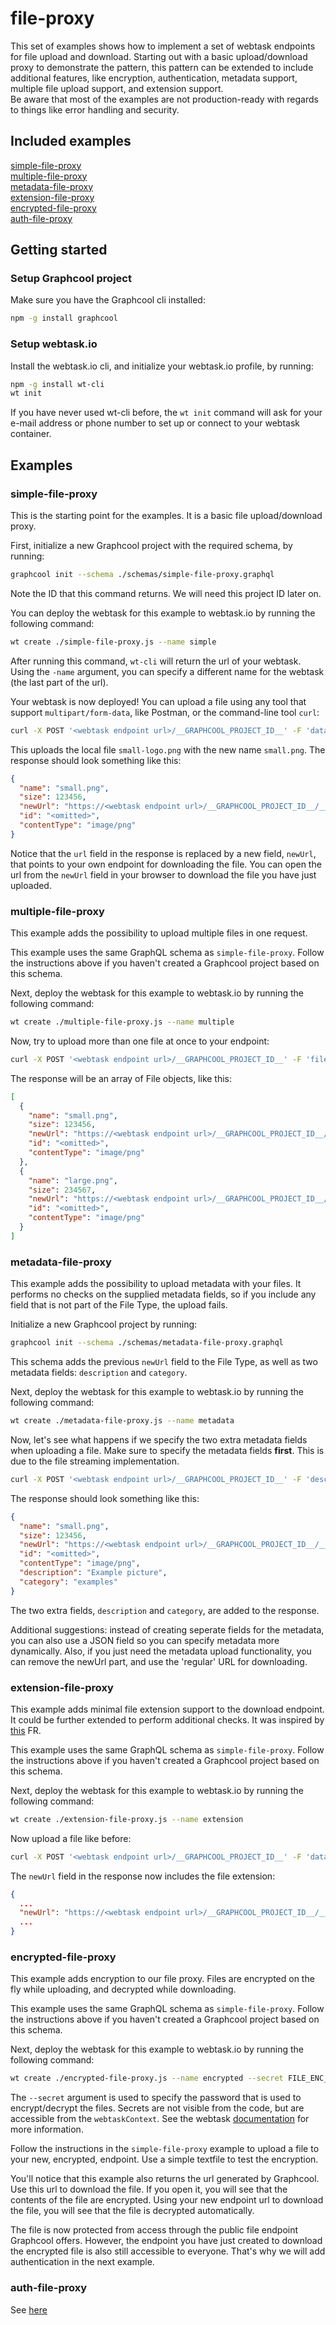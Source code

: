 # file-proxy

This set of examples shows how to implement a set of webtask endpoints for file upload and download. Starting out with a basic upload/download proxy to demonstrate the pattern, this pattern can be extended to include additional features, like encryption, authentication, metadata support, multiple file upload support, and extension support.  
Be aware that most of the examples are not production-ready with regards to things like error handling and security.

## Included examples
[simple-file-proxy](#simple-file-proxy)  
[multiple-file-proxy](#multiple-file-proxy)  
[metadata-file-proxy](#metadata-file-proxy)  
[extension-file-proxy](#extension-file-proxy)  
[encrypted-file-proxy](#encrypted-file-proxy)  
[auth-file-proxy](#auth-file-proxy)

## Getting started

### Setup Graphcool project

Make sure you have the Graphcool cli installed:

```sh
npm -g install graphcool
```

### Setup webtask.io

Install the webtask.io cli, and initialize your webtask.io profile, by running:

```sh
npm -g install wt-cli
wt init
```

If you have never used wt-cli before, the `wt init` command will ask for your e-mail address or phone number to set up or connect to your webtask container.

## Examples

### simple-file-proxy

This is the starting point for the examples. It is a basic file upload/download proxy.

First, initialize a new Graphcool project with the required schema, by running:

```sh
graphcool init --schema ./schemas/simple-file-proxy.graphql
```

Note the ID that this command returns. We will need this project ID later on.

You can deploy the webtask for this example to webtask.io by running the following command:

```sh
wt create ./simple-file-proxy.js --name simple
```

After running this command, `wt-cli` will return the url of your webtask. Using the `-name` argument, you can specify a different name for the webtask (the last part of the url).

Your webtask is now deployed! You can upload a file using any tool that support `multipart/form-data`, like Postman, or the command-line tool `curl`:

```sh
curl -X POST '<webtask endpoint url>/__GRAPHCOOL_PROJECT_ID__' -F 'data=@small-logo.png;filename=small.png'
```

This uploads the local file `small-logo.png` with the new name `small.png`. The response should look something like this:

```json
{
  "name": "small.png",
  "size": 123456,
  "newUrl": "https://<webtask endpoint url>/__GRAPHCOOL_PROJECT_ID__/__SECRET__",
  "id": "<omitted>",
  "contentType": "image/png"
}
```

Notice that the `url` field in the response is replaced by a new field, `newUrl`, that points to your own endpoint for downloading the file.
You can open the url from the `newUrl` field in your browser to download the file you have just uploaded.

### multiple-file-proxy

This example adds the possibility to upload multiple files in one request.

This example uses the same GraphQL schema as `simple-file-proxy`. Follow the instructions above if you haven't created a Graphcool project based on this schema.

Next, deploy the webtask for this example to webtask.io by running the following command:

```sh
wt create ./multiple-file-proxy.js --name multiple
```

Now, try to upload more than one file at once to your endpoint:

```sh
curl -X POST '<webtask endpoint url>/__GRAPHCOOL_PROJECT_ID__' -F 'file1=@small-logo.png;filename=small.png' -F 'file2=@logo.png;filename=large.png'
```

The response will be an array of File objects, like this:

```json
[
  {
    "name": "small.png",
    "size": 123456,
    "newUrl": "https://<webtask endpoint url>/__GRAPHCOOL_PROJECT_ID__/__SECRET__",
    "id": "<omitted>",
    "contentType": "image/png"
  },
  {
    "name": "large.png",
    "size": 234567,
    "newUrl": "https://<webtask endpoint url>/__GRAPHCOOL_PROJECT_ID__/__SECRET__",
    "id": "<omitted>",
    "contentType": "image/png"
  }
]
```

### metadata-file-proxy

This example adds the possibility to upload metadata with your files. It performs no checks on the supplied metadata fields, so if you include any field that is not part of the File Type, the upload fails.

Initialize a new Graphcool project by running:

```sh
graphcool init --schema ./schemas/metadata-file-proxy.graphql
```

This schema adds the previous `newUrl` field to the File Type, as well as two metadata fields: `description` and `category`.

Next, deploy the webtask for this example to webtask.io by running the following command:

```sh
wt create ./metadata-file-proxy.js --name metadata
```

Now, let's see what happens if we specify the two extra metadata fields when uploading a file. Make sure to specify the metadata fields **first**. This is due to the file streaming implementation.

```sh
curl -X POST '<webtask endpoint url>/__GRAPHCOOL_PROJECT_ID__' -F 'description=Example picture;category=examples;data=@small-logo.png;filename=small.png'
```

The response should look something like this:

```json
{
  "name": "small.png",
  "size": 123456,
  "newUrl": "https://<webtask endpoint url>/__GRAPHCOOL_PROJECT_ID__/__SECRET__",
  "id": "<omitted>",
  "contentType": "image/png",
  "description": "Example picture",
  "category": "examples"
}
```

The two extra fields, `description` and `category`, are added to the response.

Additional suggestions: instead of creating seperate fields for the metadata, you can also use a JSON field so you can specify metadata more dynamically. Also, if you just need the metadata upload functionality, you can remove the newUrl part, and use the 'regular' URL for downloading.

### extension-file-proxy

This example adds minimal file extension support to the download endpoint. It could be further extended to perform additional checks.
It was inspired by [this](https://github.com/graphcool/feature-requests/issues/180) FR.

This example uses the same GraphQL schema as `simple-file-proxy`. Follow the instructions above if you haven't created a Graphcool project based on this schema.

Next, deploy the webtask for this example to webtask.io by running the following command:

```sh
wt create ./extension-file-proxy.js --name extension
```

Now upload a file like before:

```sh
curl -X POST '<webtask endpoint url>/__GRAPHCOOL_PROJECT_ID__' -F 'data=@small-logo.png;filename=small.png'
```

The `newUrl` field in the response now includes the file extension:

```json
{
  ...
  "newUrl": "https://<webtask endpoint url>/__GRAPHCOOL_PROJECT_ID__/__SECRET__.png",
  ...
}
```


### encrypted-file-proxy

This example adds encryption to our file proxy. Files are encrypted on the fly while uploading, and decrypted while downloading.

This example uses the same GraphQL schema as  `simple-file-proxy`. Follow the instructions above if you haven't created a Graphcool project based on this schema.

Next, deploy the webtask for this example to webtask.io by running the following command:

```sh
wt create ./encrypted-file-proxy.js --name encrypted --secret FILE_ENC_PASSWORD=<password>
```

The `--secret` argument is used to specify the password that is used to encrypt/decrypt the files. Secrets are not visible from the code, but are accessible from the `webtaskContext`. See the webtask [documentation](https://webtask.io/docs/editor/secrets) for more information.

Follow the instructions in the `simple-file-proxy` example to upload a file to your new, encrypted, endpoint. Use a simple textfile to test the encryption.

You'll notice that this example also returns the url generated by Graphcool. Use this url to download the file. If you open it, you will see that the contents of the file are encrypted. Using your new endpoint url to download the file, you will see that the file is decrypted automatically.

The file is now protected from access through the public file endpoint Graphcool offers. However, the endpoint you have just created to download the encrypted file is also still accessible to everyone. That's why we will add authentication in the next example.

### auth-file-proxy

See [here](./auth-file-proxy/README.md)
